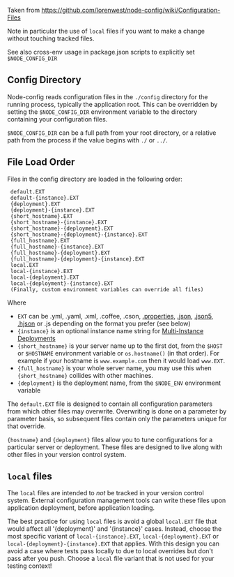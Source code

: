 Taken from https://github.com/lorenwest/node-config/wiki/Configuration-Files

Note in particular the use of ```local``` files if you want to make a change without touching tracked files.

See also cross-env usage in package.json scripts to explicitly set  ```$NODE_CONFIG_DIR```
 
 ## Config Directory
 
 Node-config reads configuration files in the ```./config``` directory for the running process, typically the application root.  This can be overridden by setting the ```$NODE_CONFIG_DIR``` environment variable to the directory containing your configuration files.
 
 ```$NODE_CONFIG_DIR``` can be a full path from your root directory, or a relative path from the process if the value begins with ```./``` or ```../```.
 
 ## File Load Order
 
 Files in the config directory are loaded in the following order:
 
     default.EXT
     default-{instance}.EXT
     {deployment}.EXT
     {deployment}-{instance}.EXT
     {short_hostname}.EXT
     {short_hostname}-{instance}.EXT
     {short_hostname}-{deployment}.EXT
     {short_hostname}-{deployment}-{instance}.EXT
     {full_hostname}.EXT
     {full_hostname}-{instance}.EXT
     {full_hostname}-{deployment}.EXT
     {full_hostname}-{deployment}-{instance}.EXT
     local.EXT
     local-{instance}.EXT
     local-{deployment}.EXT
     local-{deployment}-{instance}.EXT
     (Finally, custom environment variables can override all files)
 
 Where 
 
 * ```EXT``` can be .yml, .yaml, .xml, .coffee, .cson, [.properties](https://github.com/gagle/node-properties), [.json](http://json.org/), [.json5](http://json5.org/), [.hjson](http://laktak.github.io/hjson/) or .js depending on the format you prefer (see below)
 * ```{instance}``` is an optional instance name string for [Multi-Instance Deployments](#multi-instance-deployments)
 * ```{short_hostname}``` is your server name up to the first dot, from the ```$HOST``` or ```$HOSTNAME``` environment variable or ```os.hostname()``` (in that order). For example if your hostname is ```www.example.com``` then it would load ```www.EXT```.
 * ```{full_hostname}``` is your whole server name, you may use this when ```{short_hostname}``` collides with other machines.
 * ```{deployment}``` is the deployment name, from the ```$NODE_ENV``` environment variable
 
 The ```default.EXT``` file is designed to contain all configuration parameters from which other files may overwrite.  Overwriting is done on a parameter by parameter basis, so subsequent files contain only the parameters unique for that override.
 
 ```{hostname}``` and ```{deployment}``` files allow you to tune configurations for a particular server or deployment.  These files are designed to live along with other files in your version control system.
 
 ## `local` files
 
 The ```local``` files are intended to *not* be tracked in your version control system.  External configuration management tools can write these files upon application deployment, before application loading.
 
 The best practice for using `local` files is avoid a global `local.EXT` file that would affect all '{deployment}' and '{instance}' cases. Instead, choose the most specific variant of  `local-{instance}.EXT`,
 `local-{deployment}.EXT` or `local-{deployment}-{instance}.EXT` that applies. With this design you can avoid a case where tests pass locally to due to local overrides but don't pass after you push. Choose a `local` file variant that is not used for your testing context!

